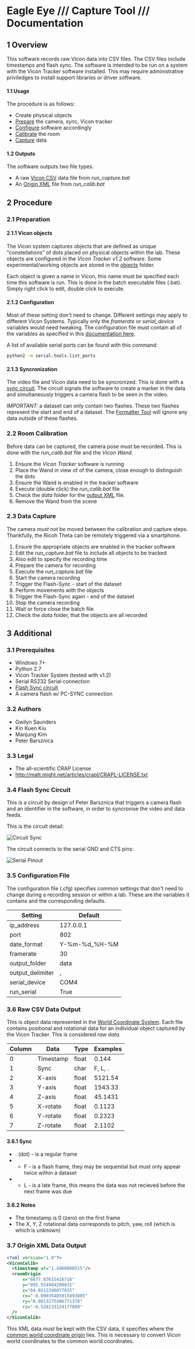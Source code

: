 # Eagle Eye /// Capture Tool /// Documentation

## 1 Overview
This software records raw Vicon data into CSV files. The CSV files include 
timestamps and flash sync. The software is intended to be run on a system with 
the Vicon Tracker software installed. This may require administrative 
priviledges to install support libraries or driver software.

#### 1.1 Usage
The procedure is as follows:
* Create physical objects
* [Prepare](#2-1-preparation) the camera, sync, Vicon tracker
* [Configure](#2-1-2-configuration) software accordingly
* [Calibrate](#2-2-room-calibration) the room
* [Capture](#2-3-data-capture) data

#### 1.2 Outputs
The software outputs two file types.
* A raw [Vicon CSV](#3-6-raw-csv-data-output) data file from _run_capture.bat_
* An [Origin XML](#3-7-origin-xml-data-output) file from _run_calib.bat_

## 2 Procedure
### 2.1 Preparation
#### 2.1.1 Vicon objects
The Vicon system captures objects that are defined as unique "constellations" 
of dots placed on physical objects within the lab. These objects are configured 
in the _Vicon Tracker v1.2_ software. Some experimental/working objects are 
stored in the [objects](ojects) folder.

Each object is given a name in Vicon, this name must be specified each time 
this software is run. This is done in the batch executable files (.bat). Simply 
right click to edit, double click to execute.

#### 2.1.2 Configuration
Most of these setting don't need to change. Different settings may apply to 
different Vicon Systems. Typically only the _framerate_ or _serial_device_ 
variables would need tweaking. The configuration file must contain all of the 
variables as specified in this [documentation here](#3-5-configuration-file). 

A list of available serial ports can be found with this command:
```sh
python2 -m serial.tools.list_ports
```

#### 2.1.3 Syncronization
The video file and Vicon data need to be syncronized. This is done with a 
[sync circuit](#3-4-flash-sync-circuit). The circuit signals the software to create 
a marker in the data and simultaneously triggers a camera flash to be seen in 
the video.

_IMPORTANT:_ a dataset can only contain two flashes. These two flashes represent 
the start and end of a dataset. 
The [Formatter Tool](/eagleeye/formattertool) 
will ignore any data outside of these flashes.

### 2.2 Room Calibration
Before data can be captured, the camera pose must be recorded. This is done with 
the _run_calib.bat_ file and the _Vicon Wand_. 

1. Ensure the _Vicon Tracker_ software is running
2. Place the Wand in view of of the camera, close enough to distinguish the dots
3. Ensure the Wand is enabled in the tracker software
4. Execute (double click) the _run_calib.bat_ file
5. Check the _data_ folder for the [output XML](#3-7-xml-data-output) file.
6. Remove the Wand from the scene

### 2.3 Data Capture
The camera _must not_ be moved between the calibration and capture steps. 
Thankfully, the Ricoh Theta can be remotely triggered via a smartphone.

1. Ensure the appropriate objects are enabled in the tracker software
2. Edit the _run_capture.bat_ file to include all objects to be tracked
3. Also edit to specify the recording time
4. Prepare the camera for recording
5. Execute the _run_capture.bat_ file
6. Start the camera recording
7. Trigger the Flash-Sync - start of the dataset
8. Perform movements with the objects
9. Trigger the Flash-Sync again - end of the dataset
10. Stop the camera recording
11. Wait or force close the batch file
12. Check the _data_ folder, that the objects are all recorded

## 3 Additional
### 3.1 Prerequisites
* Windows 7+
* Python 2.7
* Vicon Tracker System (tested with v1.2)
* Serial RS232 Serial connection
* [Flash Sync circuit](3-4-flash-sync-circuit)
* A camera flash w/ PC-SYNC connection

### 3.2 Authors
* Gwilyn Saunders
* Kin Kuen Kiu
* Manjung Kim
* Peter Barsznica

### 3.3 Legal
* The all-scientific CRAP License
* http://matt.might.net/articles/crapl/CRAPL-LICENSE.txt

### 3.4 Flash Sync Circuit
This is a circuit by design of Peter Barsznica that triggers a camera flash and 
an identifier in the software, in order to syncronise the video and data feeds.

This is the circuit detail:

![Circuit Sync](assets/sync_circuit_small.png)

The circuit connects to the serial GND and CTS pins:

![Serial Pinout](assets/pinouts_serial.gif)

### 3.5 Configuration File
The configuration file (.cfg) specifies common settings that don't need to 
change during a recording session or within a lab. These are the variables it 
contains and the corresponding defaults.

| Setting          | Default       |
| ---------------- | ------------- |
| ip_address       | 127.0.0.1     |
| port             | 802           |
| date_format      | Y-%m-%d_%H-%M |
| framerate        | 30            |
| output_folder    | data          |
| output_delimiter | ,             |
| serial_device    | COM4          |
| run_serial       | True          |

### 3.6 Raw CSV Data Output
This is object data represented in the 
[World Coordinate System](/eagleeye/converttool#3-5-world-coordinates). Each 
file contains positional and rotational data for an individual object captured 
by the Vicon Tracker. This is considered _raw data_. 

| Column | Data      | Type  | Examples |
| ------ | --------- | ----- | -------- |
| 0      | Timestamp | float | 0.144    |
| 1      | Sync      | char  | F, L, .  |
| 2      | X-axis    | float | 5121.54  |
| 3      | Y-axis    | float | 1543.33  |
| 4      | Z-axis    | float | 45.1431  |
| 5      | X-rotate  | float | 0.1123   |
| 6      | Y-rotate  | float | 0.2323   |
| 7      | Z-rotate  | float | 2.1102   |

#### 3.6.1 Sync
* . (dot) - is a regular frame
* - F - is a flash frame, they may be sequential but must only appear twice 
within a dataset
* - L - is a late frame, this means the data was not recieved before the next 
frame was due

#### 3.6.2 Notes
* The timestamp is 0 (zero) on the first frame
* The X, Y, Z rotational data corresponds to pitch, yaw, roll (which is which 
is unknown)

### 3.7 Origin XML Data Output
```xml
<?xml version="1.0"?>
<ViconCalib>
  <timestamp at="1.4960000515"/>
  <roomOrigin
      x="6877.87615416716"
      y="895.554984200831"
      z="64.0212346077015"
      rx="-0.00035405915893805"
      ry="0.0813275486771378"
      rz="-0.528133124177889"
  />
</ViconCalib>
```

This XML data must be kept with the CSV data, it specifies where the 
[common world coordinate origin](/eagleeye/converttool#3-5-1-common-world-coordinate-origin) 
lies. This is necessary to convert Vicon world coordinates to the common world 
coordinates.
